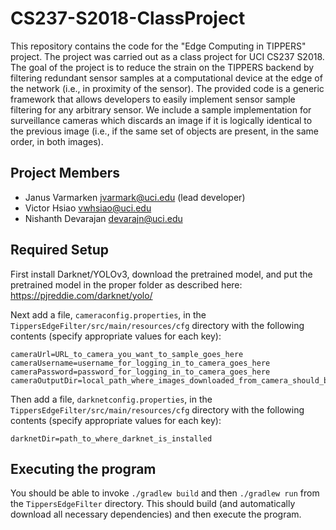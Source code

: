 # CS237-S2018-ClassProject

This repository contains the code for the "Edge Computing in TIPPERS" project. The project was carried out as a class project for UCI CS237 S2018. The goal of the project is to reduce the strain on the TIPPERS backend by filtering redundant sensor samples at a computational device at the edge of the network (i.e., in proximity of the sensor). The provided code is a generic framework that allows developers to easily implement sensor sample filtering for any arbitrary sensor. We include a sample implementation for surveillance cameras which discards an image if it is logically identical to the previous image (i.e., if the same set of objects are present, in the same order, in both images).

## Project Members
* Janus Varmarken <jvarmark@uci.edu> (lead developer)
* Victor Hsiao <vwhsiao@uci.edu>
* Nishanth Devarajan <devarajn@uci.edu>

## Required Setup
First install Darknet/YOLOv3, download the pretrained model, and put the pretrained model in the proper folder as described here: https://pjreddie.com/darknet/yolo/

Next add a file, ``cameraconfig.properties``, in the ``TippersEdgeFilter/src/main/resources/cfg`` directory with the following contents (specify appropriate values for each key):

    cameraUrl=URL_to_camera_you_want_to_sample_goes_here
    cameraUsername=username_for_logging_in_to_camera_goes_here
    cameraPassword=password_for_logging_in_to_camera_goes_here
    cameraOutputDir=local_path_where_images_downloaded_from_camera_should_be_stored_goes_here

Then add a file, ``darknetconfig.properties``, in the ``TippersEdgeFilter/src/main/resources/cfg`` directory with the following contents (specify appropriate values for each key):

    darknetDir=path_to_where_darknet_is_installed
    
## Executing the program
You should be able to invoke ``./gradlew build`` and then ``./gradlew run`` from the ``TippersEdgeFilter`` directory. This should build (and automatically download all necessary dependencies) and then execute the program.

